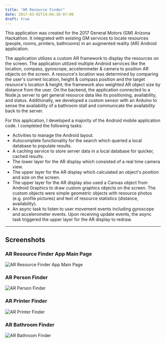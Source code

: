 ```yaml
---
title: "AR Resource Finder"
date: 2017-03-02T14:04:10-07:00
draft: true
---
```


This application was created for the 2017 General Motors (GM) Arizona Hackathon. It integrated with existing GM services to locate resources (people, rooms, printers, bathrooms) in an augmented reality (AR) Android application.

The application utilizes a custom AR framework to display the resources on the screen. The application utilized multiple Android services like the location, compass, gyroscope, accelerometer & camera to position AR objects on the screen. A resource's location was determined by comparing the user's current location, height & compass position and the target resource's location & height; the framework also weighted AR object size by distance from the user. On the backend, the application connected to a Node.js server to get general resource data like its positioning, availability, and status. Additionally, we developed a custom sensor with an Arduino to sense the availability of a bathroom stall and communicate the availability back to the server.

For this application, I developed a majority of the Android mobile application code. I completed the following tasks:

* Activities to manage the Android layout.
* Autocomplete functionality for the search which queried a local database to populate results.
* A caching service to store server data in a local database for quicker, cached results.
* The lower layer for the AR display which consisted of a real time camera view.
* The upper layer for the AR display which calculated an object's position and size on the screen.
* The upper layer for the AR display also used a Canvas object from Android Graphics to draw custom graphics objects on the screen. The custom objects were simple geometric objects with resource photos (e.g. profile pictures) and text of resource statistics (distance, availability).
* An async task to listen to user movement events including gyroscope and accelerometer events. Upon receiving update events, the async task triggered the upper layer for the AR display to redraw.

---
## Screenshots

### AR Resource Finder App Main Page

![AR Resource Finder App Main Page](/static/img/ar-resource-finder/ar-finder-base-screenshot.jpg)

### AR Person Finder

![AR Person Finder](/static/img/ar-resource-finder/ar-finder-people-screenshot.jpg)

### AR Printer Finder

![AR Printer Finder](/static/img/ar-resource-finder/ar-finder-printer-screenshot.jpg)

### AR Bathroom Finder

![AR Bathroom Finder](/static/img/ar-resource-finder/ar-finder-bathroom-screenshot.jpg)
